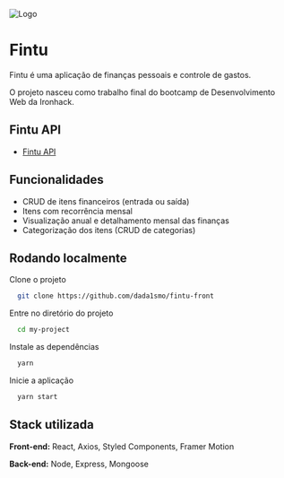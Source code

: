 
![Logo](https://dev-to-uploads.s3.amazonaws.com/uploads/articles/th5xamgrr6se0x5ro4g6.png)


# Fintu

Fintu é uma aplicação de finanças pessoais e controle de gastos.

O projeto nasceu como trabalho final do bootcamp de Desenvolvimento Web da Ironhack.

## Fintu API

 - [Fintu API](https://github.com/dada1smo/fintu-api)

## Funcionalidades

- CRUD de itens financeiros (entrada ou saída)
- Itens com recorrência mensal
- Visualização anual e detalhamento mensal das finanças
- Categorização dos itens (CRUD de categorias)


## Rodando localmente

Clone o projeto

```bash
  git clone https://github.com/dada1smo/fintu-front
```

Entre no diretório do projeto

```bash
  cd my-project
```

Instale as dependências

```bash
  yarn
```

Inicie a aplicação

```bash
  yarn start
```


## Stack utilizada

**Front-end:** React, Axios, Styled Components, Framer Motion

**Back-end:** Node, Express, Mongoose

